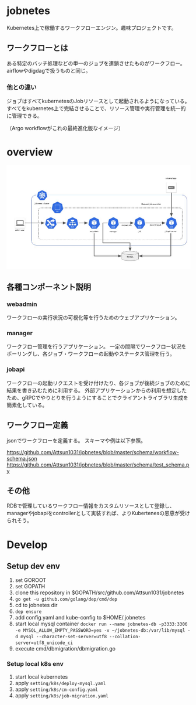 # jobnetes
Kubernetes上で稼働するワークフローエンジン。趣味プロジェクトです。

## ワークフローとは
ある特定のバッチ処理などの単一のジョブを連鎖させたものがワークフロー。
airflowやdigdagで扱うものと同じ。

### 他との違い
ジョブはすべてkubernetesのJobリソースとして起動されるようになっている。
すべてをkubernetes上で完結させることで、リソース管理や実行管理を統一的に管理できる。

（Argo workflowがこれの最終進化版なイメージ）

# overview
![architecture](https://github.com/Attsun1031/jobnetes/raw/master/docs/images/architecture.jpg "architecture")

## 各種コンポーネント説明
### webadmin
ワークフローの実行状況の可視化等を行うためのウェブアプリケーション。

### manager
ワークフロー管理を行うアプリケーション。
一定の間隔でワークフロー状況をポーリングし、各ジョブ・ワークフローの起動やステータス管理を行う。

### jobapi
ワークフローの起動リクエストを受け付けたり、各ジョブが後続ジョブのために結果を書き込むために利用する。
外部アプリケーションからの利用を想定したため、gRPCでやりとりを行うようにすることでクライアントライブラリ生成を簡素化している。

## ワークフロー定義
jsonでワークフローを定義する。
スキーマや例は以下参照。

https://github.com/Attsun1031/jobnetes/blob/master/schema/workflow-schema.json
https://github.com/Attsun1031/jobnetes/blob/master/schema/test_schema.py

## その他
RDBで管理しているワークフロー情報をカスタムリソースとして登録し、managerやjobapiをcontrollerとして実装すれば、よりKubertenesの恩恵が受けられそう。

# Develop
## Setup dev env
1. set GOROOT
1. set GOPATH
1. clone this repository in $GOPATH/src/github.com/Attsun1031/jobnetes
1. `go get -u github.com/golang/dep/cmd/dep`
1. cd to jobnetes dir
1. `dep ensure`
1. add config.yaml and kube-config to $HOME/.jobnetes
1. start local mysql container
  `docker run --name jobnetes-db -p3333:3306 -e MYSQL_ALLOW_EMPTY_PASSWORD=yes -v ~/jobnetes-db:/var/lib/mysql -d mysql --character-set-server=utf8 --collation-server=utf8_unicode_ci`
1. execute cmd/dbmigration/dbmigration.go
  
### Setup local k8s env
1. start local kubernetes
1. apply `setting/k8s/deploy-mysql.yaml`
1. apply `setting/k8s/cm-config.yaml`
1. apply `setting/k8s/job-migration.yaml`
